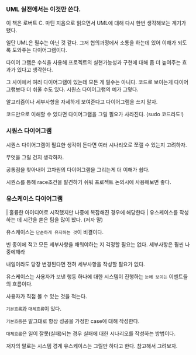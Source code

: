 ### UML 실전에서는 이것만 쓴다.

이 책은 로버트 C. 마틴 지음으로 읽으면서 UML에 대해 다시 한번 생각해보는 계기가 됐다.

일단 UML은 필수는 아닌 것 같다. 그저 협의과정에서 소통을 하는데 있어 이해가 되도록 도와주는 다이어그램이다.

다이어 그램은 수식을 사용해 프로젝트의 실현가능성과 구현에 대해 좀 더 높여주는 효과가 있다고 생각한다.

그 사이에서 여러 다이어그램이 있는데 모든 게 필수는 아니다. 코드로 보이는게 다이어그램보다 더 쉬울 수도 있다. 시퀀스 다이어그램의 예가 그렇다.

알고리즘이나 세부사항을 자세하게 보여준다고 다이어그램을 쓰지 말자.

코드만으로 이해할 수 있다면 다이어그램을 그릴 필요가 사라진다. (sudo 코드라도!)

### 시퀀스 다이어그램

시퀀스 다이어그램이 필요한 생각이 든다면 여러 시나리오로 쪼갤 수 있는지 고려하자.

무엇을 그릴 건지 생각하자.

공통점을 찾아내어 고차원의 다이어그램을 그리는게 더 이해가 쉽다.

시퀀스를 통해 race조건을 발견하기 쉬워 프로젝트 논의시에 사용해보면 좋다.

### 유스케이스 다이어그램

| 훌륭한 아이디어로 시작했지만 나중에 복잡해진 경우에 해당한다
| 유스케이스를 작성하는 데 시간을 쏟은 팀을 많이 봤다. (저자 말)

유스케이스는 `단순하게 유지하는 것`이 비결이다.

빈 종이에 적고 모든 세부사항을 채워야하는 지 걱정할 필요는 없다. 세부사항은 훨씬 나중에해라

내일이라도 당장 변경된다면 전혀 세부사항을 작성할 필요가 없다.

유스케이스는 사용자가 보낸 행동 하나에 대한 시스템이 진행하는 `눈에 보이는` 이벤트들의 흐름이다.

사용자가 직접 볼 수 있는 것을 적는다.

`기본흐름`과 `대체흐름`이 있다.

`기본흐름`은 말그대로 항상 성공을 가정한 case에 대해 작성한다.

`대체흐름`은 일이 잘못(실패)되는 경우 실패에 대한 시나리오를 작성하는 방법이다.

저자의 말로는 시스템 경계 유스케이스는 그릴만 하다고 한다. 참고해서 그려보자.